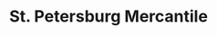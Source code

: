 ---
title: "St. Petersburg Mercantile"
url: /hannibal/st-petersburg-mercantile/
shop: Antiquitäten
---